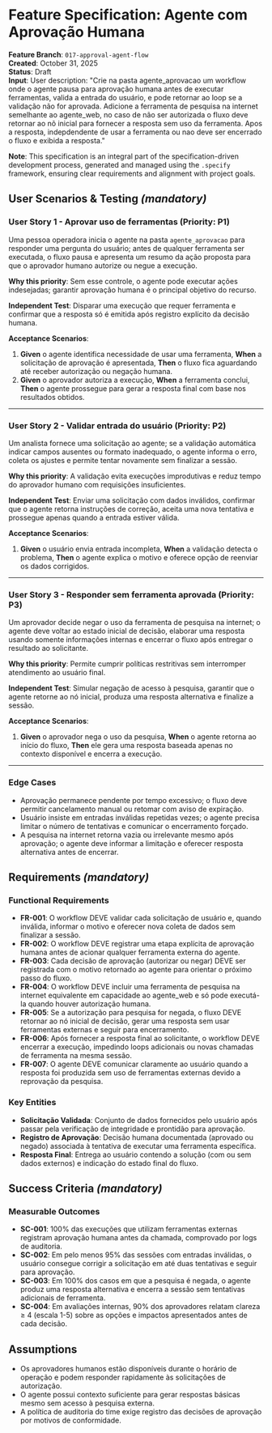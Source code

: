 # Feature Specification: Agente com Aprovação Humana

**Feature Branch**: `017-approval-agent-flow`  
**Created**: October 31, 2025  
**Status**: Draft  
**Input**: User description: "Crie na pasta agente_aprovacao um workflow onde o agente pausa para aprovação humana antes de executar ferramentas, valida a entrada do usuário, e pode retornar ao loop se a validação não for aprovada. Adicione a ferramenta de pesquisa na internet semelhante ao agente_web, no caso de não ser autorizada o fluxo deve retornar ao nõ inicial para fornecer a resposta sem uso da ferramenta. Apos a resposta, indepdendente de usar a ferramenta ou nao deve ser encerrado o fluxo e exibida a resposta."

**Note**: This specification is an integral part of the specification-driven development process, generated and managed using the `.specify` framework, ensuring clear requirements and alignment with project goals.

## User Scenarios & Testing *(mandatory)*

### User Story 1 - Aprovar uso de ferramentas (Priority: P1)

Uma pessoa operadora inicia o agente na pasta `agente_aprovacao` para responder uma pergunta do usuário; antes de qualquer ferramenta ser executada, o fluxo pausa e apresenta um resumo da ação proposta para que o aprovador humano autorize ou negue a execução.

**Why this priority**: Sem esse controle, o agente pode executar ações indesejadas; garantir aprovação humana é o principal objetivo do recurso.

**Independent Test**: Disparar uma execução que requer ferramenta e confirmar que a resposta só é emitida após registro explícito da decisão humana.

**Acceptance Scenarios**:

1. **Given** o agente identifica necessidade de usar uma ferramenta, **When** a solicitação de aprovação é apresentada, **Then** o fluxo fica aguardando até receber autorização ou negação humana.
2. **Given** o aprovador autoriza a execução, **When** a ferramenta conclui, **Then** o agente prossegue para gerar a resposta final com base nos resultados obtidos.

---

### User Story 2 - Validar entrada do usuário (Priority: P2)

Um analista fornece uma solicitação ao agente; se a validação automática indicar campos ausentes ou formato inadequado, o agente informa o erro, coleta os ajustes e permite tentar novamente sem finalizar a sessão.

**Why this priority**: A validação evita execuções improdutivas e reduz tempo do aprovador humano com requisições insuficientes.

**Independent Test**: Enviar uma solicitação com dados inválidos, confirmar que o agente retorna instruções de correção, aceita uma nova tentativa e prossegue apenas quando a entrada estiver válida.

**Acceptance Scenarios**:

1. **Given** o usuário envia entrada incompleta, **When** a validação detecta o problema, **Then** o agente explica o motivo e oferece opção de reenviar os dados corrigidos.

---

### User Story 3 - Responder sem ferramenta aprovada (Priority: P3)

Um aprovador decide negar o uso da ferramenta de pesquisa na internet; o agente deve voltar ao estado inicial de decisão, elaborar uma resposta usando somente informações internas e encerrar o fluxo após entregar o resultado ao solicitante.

**Why this priority**: Permite cumprir políticas restritivas sem interromper atendimento ao usuário final.

**Independent Test**: Simular negação de acesso à pesquisa, garantir que o agente retorne ao nó inicial, produza uma resposta alternativa e finalize a sessão.

**Acceptance Scenarios**:

1. **Given** o aprovador nega o uso da pesquisa, **When** o agente retorna ao início do fluxo, **Then** ele gera uma resposta baseada apenas no contexto disponível e encerra a execução.

---

### Edge Cases

- Aprovação permanece pendente por tempo excessivo; o fluxo deve permitir cancelamento manual ou retomar com aviso de expiração.  
- Usuário insiste em entradas inválidas repetidas vezes; o agente precisa limitar o número de tentativas e comunicar o encerramento forçado.  
- A pesquisa na internet retorna vazia ou irrelevante mesmo após aprovação; o agente deve informar a limitação e oferecer resposta alternativa antes de encerrar.

## Requirements *(mandatory)*

### Functional Requirements

- **FR-001**: O workflow DEVE validar cada solicitação de usuário e, quando inválida, informar o motivo e oferecer nova coleta de dados sem finalizar a sessão.
- **FR-002**: O workflow DEVE registrar uma etapa explícita de aprovação humana antes de acionar qualquer ferramenta externa do agente.
- **FR-003**: Cada decisão de aprovação (autorizar ou negar) DEVE ser registrada com o motivo retornado ao agente para orientar o próximo passo do fluxo.
- **FR-004**: O workflow DEVE incluir uma ferramenta de pesquisa na internet equivalente em capacidade ao agente_web e só pode executá-la quando houver autorização humana.
- **FR-005**: Se a autorização para pesquisa for negada, o fluxo DEVE retornar ao nó inicial de decisão, gerar uma resposta sem usar ferramentas externas e seguir para encerramento.
- **FR-006**: Após fornecer a resposta final ao solicitante, o workflow DEVE encerrar a execução, impedindo loops adicionais ou novas chamadas de ferramenta na mesma sessão.
- **FR-007**: O agente DEVE comunicar claramente ao usuário quando a resposta foi produzida sem uso de ferramentas externas devido a reprovação da pesquisa.

### Key Entities

- **Solicitação Validada**: Conjunto de dados fornecidos pelo usuário após passar pela verificação de integridade e prontidão para aprovação.
- **Registro de Aprovação**: Decisão humana documentada (aprovado ou negado) associada à tentativa de executar uma ferramenta específica.
- **Resposta Final**: Entrega ao usuário contendo a solução (com ou sem dados externos) e indicação do estado final do fluxo.

## Success Criteria *(mandatory)*

### Measurable Outcomes

- **SC-001**: 100% das execuções que utilizam ferramentas externas registram aprovação humana antes da chamada, comprovado por logs de auditoria.
- **SC-002**: Em pelo menos 95% das sessões com entradas inválidas, o usuário consegue corrigir a solicitação em até duas tentativas e seguir para aprovação.
- **SC-003**: Em 100% dos casos em que a pesquisa é negada, o agente produz uma resposta alternativa e encerra a sessão sem tentativas adicionais de ferramenta.
- **SC-004**: Em avaliações internas, 90% dos aprovadores relatam clareza ≥ 4 (escala 1-5) sobre as opções e impactos apresentados antes de cada decisão.

## Assumptions

- Os aprovadores humanos estão disponíveis durante o horário de operação e podem responder rapidamente às solicitações de autorização.
- O agente possui contexto suficiente para gerar respostas básicas mesmo sem acesso à pesquisa externa.
- A política de auditoria do time exige registro das decisões de aprovação por motivos de conformidade.

